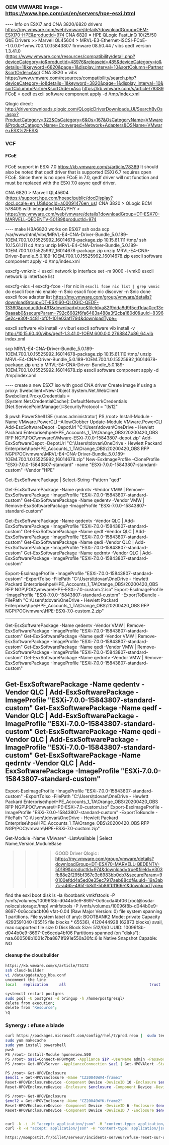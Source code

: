 ### OEM VMWARE Image - https://www.hpe.com/us/en/servers/hpe-esxi.html

---- Info on ESXi7 and CNA 3820/6820 drivers
https://my.vmware.com/web/vmware/details?downloadGroup=OEM-ESXI70-HPE&productId=974
CNA 6820 = HPE QLogic FastLinQ 10/25/50 GbE Drivers >> Marvell QL45604 > MRVL-E3-Ethernet-iSCSI-FCoE--1.0.0.0-1vmw.700.1.0.15843807
firmware 08.50.44 / vibs qedf version 1.3.41.0	
(https://www.vmware.com/resources/compatibility/detail.php?deviceCategory=io&productid=48976&releaseid=485&deviceCategory=io&details=1&keyword=6820&page=1&display_interval=10&sortColumn=Partner&sortOrder=Asc)
CNA 3820 = vibs https://www.vmware.com/resources/compatibility/search.php?deviceCategory=io&details=1&keyword=3820&page=1&display_interval=10&sortColumn=Partner&sortOrder=Asc
https://kb.vmware.com/s/article/78389
FCoE = qedf
esxcli software component apply -d /tmp/index.xml

Qlogic direct: http://driverdownloads.qlogic.com/QLogicDriverDownloads_UI/SearchByOs.aspx?ProductCategory=322&OsCategory=6&Os=167&OsCategoryName=VMware&ProductCategoryName=Converged+Network+Adapters&OSName=VMware+ESX%2FESXi
### VCF

#### FCoE
FCoE support in ESXi 7.0
https://kb.vmware.com/s/article/78389
It should also be noted that qedf driver that is supported ESXi 6.7 requires open FCoE. Since there is no open FCoE in 7.0, qedf driver will not function and must be replaced with the ESXi 7.0 async qedf driver.

CNA 6820 > Marvell QL45604 (https://support.hpe.com/hpesc/public/docDisplay?docLocale=en_US&docId=a00091476en_us)
CNA 3820 > QLogic BCM 57840S with integrated MAC/PHY > https://my.vmware.com/web/vmware/details?downloadGroup=DT-ESX70-MARVELL-QEDENTV-50189&productId=974


---- make HBA6820 works on ESXi7
ssh osda
scp /var/www/html/vibs/MRVL-E4-CNA-Driver-Bundle_5.0.189-1OEM.700.1.0.15525992_16014678-package.zip 10.15.61.111:/tmp/
ssh 10.15.61.111
cd /tmp
unzip MRVL-E4-CNA-Driver-Bundle_5.0.189-1OEM.700.1.0.15525992_16014678-package.zip
unzip MRVL-E4-CNA-Driver-Bundle_5.0.189-1OEM.700.1.0.15525992_16014678.zip
esxcli software component apply -d /tmp/index.xml

esxcfg-vmknic -l
esxcli network ip interface set -m 9000 -i vmk0
esxcli network ip interface list


esxcfg-nics -l
esxcfg-fcoe -l
for nic in `esxcli fcoe nic list | grep vmnic`
        do
        esxcli fcoe nic enable -n $nic
        esxcli fcoe nic discover -n $nic
        done
        esxcli fcoe adapter list
https://my.vmware.com/group/vmware/details?downloadGroup=DT-ESXI60-QLOGIC-QEDF-13360&productId=491&download=true&fileId=a82f9dda8d9f5ed1daa0cc13e8aaaab0&secureParam=792c6682f6fa6483a488a3f2cba180d0&uuId=83965e2c-e30f-4481-bf0f-101e03af1794&downloadType=

esxcli software vib install -v viburl
esxcli software vib install -v http://10.15.60.40/vibs/qedf-1.3.41.0-1OEM.600.0.0.2768847.x86_64.vib
index.xml

scp MRVL-E4-CNA-Driver-Bundle_5.0.189-1OEM.700.1.0.15525992_16014678-package.zip 10.15.61.110:/tmp/
unzip MRVL-E4-CNA-Driver-Bundle_5.0.189-1OEM.700.1.0.15525992_16014678-package.zip
unzip MRVL-E4-CNA-Driver-Bundle_5.0.189-1OEM.700.1.0.15525992_16014678.zip
esxcli software component apply -d /tmp/index.xml

---- create a new ESX7 iso with good CNA driver 
Create image
if using a proxy:
$webclient=New-Object System.Net.WebClient
$webclient.Proxy.Credentials = [System.Net.CredentialCache]::DefaultNetworkCredentials
[Net.ServicePointManager]::SecurityProtocol = "tls12"

$ pwsh
PowerShell ISE (runas administrator)
PS /root> Install-Module -Name VMware.PowerCLI –AllowClobber
Update-Module VMware.PowerCLI
Add-EsxSoftwareDepot -DepotUrl "C:\Users\tdovan\OneDrive - Hewlett Packard Enterprise\hpe\HPE_Accounts\_1_TA\Orange\_OBS\20200420_OBS RFP NGP\POC\vmware\VMware-ESXi-7.0.0-15843807-depot.zip"
Add-EsxSoftwareDepot -DepotUrl "C:\Users\tdovan\OneDrive - Hewlett Packard Enterprise\hpe\HPE_Accounts\_1_TA\Orange\_OBS\20200420_OBS RFP NGP\POC\vmware\MRVL-E4-CNA-Driver-Bundle_5.0.189-1OEM.700.1.0.15525992_16014678.zip"
New-EsxImageProfile -CloneProfile "ESXi-7.0.0-15843807-standard" -name "ESXi-7.0.0-15843807-standard-custom" -Vendor "HPE"

Get-EsxSoftwarePackage | Select-String -Pattern "qed"

Get-EsxSoftwarePackage -Name qedrntv -Vendor VMW | Remove-EsxSoftwarePackage -ImageProfile "ESXi-7.0.0-15843807-standard-custom"
Get-EsxSoftwarePackage -Name qedentv -Vendor VMW | Remove-EsxSoftwarePackage -ImageProfile "ESXi-7.0.0-15843807-standard-custom"

Get-EsxSoftwarePackage -Name qedentv -Vendor QLC | Add-EsxSoftwarePackage -ImageProfile "ESXi-7.0.0-15843807-standard-custom"
Get-EsxSoftwarePackage -Name qedf -Vendor QLC | Add-EsxSoftwarePackage -ImageProfile "ESXi-7.0.0-15843807-standard-custom"
Get-EsxSoftwarePackage -Name qedi -Vendor QLC | Add-EsxSoftwarePackage -ImageProfile "ESXi-7.0.0-15843807-standard-custom"
Get-EsxSoftwarePackage -Name qedrntv -Vendor QLC | Add-EsxSoftwarePackage -ImageProfile "ESXi-7.0.0-15843807-standard-custom"

Export-EsxImageProfile -ImageProfile "ESXi-7.0.0-15843807-standard-custom" -ExportToIso -FilePath "C:\Users\tdovan\OneDrive - Hewlett Packard Enterprise\hpe\HPE_Accounts\_1_TA\Orange\_OBS\20200420_OBS RFP NGP\POC\vmware\HPE-ESXi-7.0-custom.2.iso"
Export-EsxImageProfile -ImageProfile "ESXi-7.0.0-15843807-standard-custom" -ExportToBundle -FilePath "C:\Users\tdovan\OneDrive - Hewlett Packard Enterprise\hpe\HPE_Accounts\_1_TA\Orange\_OBS\20200420_OBS RFP NGP\POC\vmware\\HPE-ESXi-7.0-custom.2.zip"

-----
Get-EsxSoftwarePackage -Name qedentv -Vendor VMW | Remove-EsxSoftwarePackage -ImageProfile "ESXi-7.0.0-15843807-standard-custom"
Get-EsxSoftwarePackage -Name qedf -Vendor VMW | Remove-EsxSoftwarePackage -ImageProfile "ESXi-7.0.0-15843807-standard-custom"
Get-EsxSoftwarePackage -Name qedi -Vendor VMW | Remove-EsxSoftwarePackage -ImageProfile "ESXi-7.0.0-15843807-standard-custom"
Get-EsxSoftwarePackage -Name qedrntv -Vendor VMW | Remove-EsxSoftwarePackage -ImageProfile "ESXi-7.0.0-15843807-standard-custom"

Get-EsxSoftwarePackage -Name qedentv -Vendor QLC | Add-EsxSoftwarePackage -ImageProfile "ESXi-7.0.0-15843807-standard-custom"
Get-EsxSoftwarePackage -Name qedf -Vendor QLC | Add-EsxSoftwarePackage -ImageProfile "ESXi-7.0.0-15843807-standard-custom"
Get-EsxSoftwarePackage -Name qedi -Vendor QLC | Add-EsxSoftwarePackage -ImageProfile "ESXi-7.0.0-15843807-standard-custom"
Get-EsxSoftwarePackage -Name qedrntv -Vendor QLC | Add-EsxSoftwarePackage -ImageProfile "ESXi-7.0.0-15843807-standard-custom"
-----

Export-EsxImageProfile -ImageProfile "ESXi-7.0.0-15843807-standard-custom" -ExportToIso -FilePath "C:\Users\tdovan\OneDrive - Hewlett Packard Enterprise\hpe\HPE_Accounts\_1_TA\Orange\_OBS\20200420_OBS RFP NGP\POC\vmware\HPE-ESXi-7.0-custom.iso"
Export-EsxImageProfile -ImageProfile "ESXi-7.0.0-15843807-standard-custom" -ExportToBundle -FilePath "C:\Users\tdovan\OneDrive - Hewlett Packard Enterprise\hpe\HPE_Accounts\_1_TA\Orange\_OBS\20200420_OBS RFP NGP\POC\vmware\\HPE-ESXi-7.0-custom.zip"

Get-Module -Name VMware* -ListAvailable | Select Name,Version,ModuleBase


>>>> GOOD Driver Qlogic : https://my.vmware.com/group/vmware/details?downloadGroup=DT-ESX70-MARVELL-QEDENTV-50189&productId=974&download=true&fileId=e303fb88e2f295bf367c3c6983bb0cb7&secureParam=90100efdd4a5ed0e35ec7917aeb88cdf&uuId=19a3ab7c-a465-495f-b8d1-5b86fb1166e1&downloadType=


find the esxi boot disk
ls -la /bootbank
vmkfstools -P /vmfs/volumes/10096f8b-d044b0e9-8697-0c6ccda4bf06
[root@osda-nolocalstorage:/tmp] vmkfstools -P /vmfs/volumes/10096f8b-d044b0e9-8697-0c6ccda4bf06
vfat-0.04 (Raw Major Version: 0) file system spanning 1 partitions.
File system label (if any): BOOTBANK2
Mode: private
Capacity 4293591040 (65515 file blocks * 65536), 4120444928 (62873 blocks) avail, max supported file size 0
Disk Block Size: 512/0/0
UUID: 10096f8b-d044b0e9-8697-0c6ccda4bf06
Partitions spanned (on "disks"):
        naa.600508b1001c7ba8871f691e550a30fc:6
Is Native Snapshot Capable: NO



#### cleanup the cloudbuilder
```bash
https://kb.vmware.com/s/article/75172
ssh cloud-builder
vi /data/pgdata/pg_hba.conf
uncomment the line
local   replication     all                                     trust

systemctl restart postgres
sudo psql -U postgres -d bringup -h /home/postgresql/
delete from execution;
delete from "Resource";
\q
```
### Synergy : efuse a blade

```bash
curl https://packages.microsoft.com/config/rhel/7/prod.repo |  sudo tee /etc/yum.repos.d/microsoft.repo
sudo yum makecache
sudo yum install powershell
pwsh
PS /root> Install-Module hponeview.500
PS /root> $az1=Connect-HPOVMgmt -Appliance $IP -UserName admin -Password PASSWORD
PS /root> Get-HPOVServer -ApplianceConnection $az1 | Get-HPOVAlert -State active | Set-HPOVAlert -Cleared

PS /root> Get-HPOVEnclosure
$encl1 = Get-HPOVEnclosure -Name "CZ20040WV4-frame1"
Reset-HPOVEnclosureDevice -Component Device -DeviceID 10 -Enclosure $encl1 -EFuse
Reset-HPOVEnclosureDevice -Enclosure $enclosure -Component Device -DeviceID 1

PS /root> Get-HPOVEnclosure
$encl2 = Get-HPOVEnclosure -Name "CZ20040WYK-frame2"
Reset-HPOVEnclosureDevice -Component Device -DeviceID 6 -Enclosure $encl2 -EFuse
Reset-HPOVEnclosureDevice -Component Device -DeviceID 7 -Enclosure $encl2 -EFuse


curl -k -i -H "accept: application/json" -H "content-type: application/json" -d '{"userName":"admin","password":"PASSWORD"}' -X POST https://synergy.obs.hpecic.net/rest/login-sessions
curl -k -H "accept: application/json" -H "content-type: application/json" -H "auth: LTI3MTExODk0MTc5Ogwh9xtVHRPsskRskrZpG13qA2mmpGmV" -X GET https://synergy.obs.hpecic.net/rest/server-hardware -o server.xml

https://monpostit.fr/billet/serveur/incidents-serveur/efuse-reset-sur-une-lame-hpe-synergy/
```

